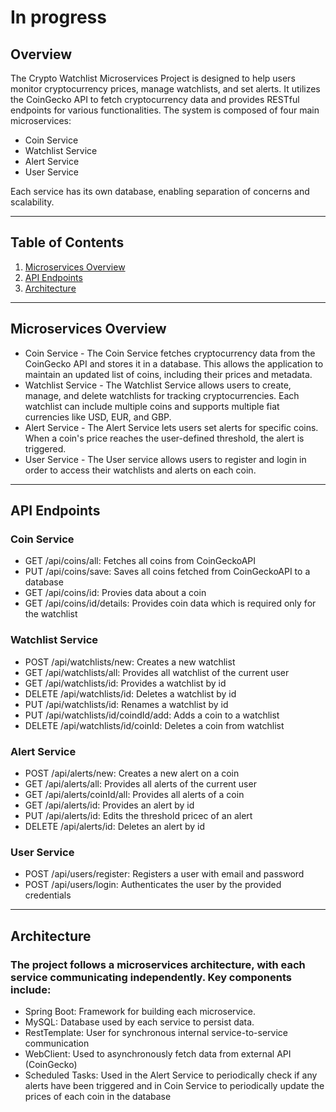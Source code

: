 # In progress

## Overview
The Crypto Watchlist Microservices Project is designed to help users monitor cryptocurrency prices, manage watchlists, and set alerts. It utilizes the CoinGecko API to fetch cryptocurrency data and provides RESTful endpoints for various functionalities. The system is composed of four main microservices:
  - Coin Service
  - Watchlist Service
  - Alert Service
  - User Service

Each service has its own database, enabling separation of concerns and scalability.

-----------------------------------------------
## Table of Contents
1. [Microservices Overview](#microservices-overview)
2. [API Endpoints](#api-endpoints)
3. [Architecture](#architecture)
-----------------------------------------------

## Microservices Overview
- Coin Service - The Coin Service fetches cryptocurrency data from the CoinGecko API and stores it in a database. This allows the application to maintain an updated list of coins, including their prices and metadata.
- Watchlist Service - The Watchlist Service allows users to create, manage, and delete watchlists for tracking cryptocurrencies. Each watchlist can include multiple coins and supports multiple fiat currencies like USD, EUR, and GBP.
- Alert Service - The Alert Service lets users set alerts for specific coins. When a coin's price reaches the user-defined threshold, the alert is triggered.
- User Service - The User service allows users to register and login in order to access their watchlists and alerts on each coin.
-----------------------------------------------
## API Endpoints
### Coin Service 
 - GET /api/coins/all: Fetches all coins from CoinGeckoAPI
 - PUT /api/coins/save: Saves all coins fetched from CoinGeckoAPI to a database
 - GET /api/coins/id: Provies data about a coin
 - GET /api/coins/id/details: Provides coin data which is required only for the watchlist

### Watchlist Service
  - POST /api/watchlists/new: Creates a new watchlist
  - GET /api/watchlists/all: Provides all watchlist of the current user
  - GET /api/watchlists/id: Provides a watchlist by id
  - DELETE /api/watchlists/id: Deletes a watchlist  by id
  - PUT /api/watchlists/id: Renames a watchlist by id
  - PUT /api/watchlists/id/coindId/add: Adds a coin to a watchlist
  - DELETE /api/watchlists/id/coinId: Deletes a coin from watchlist

### Alert Service
  - POST /api/alerts/new: Creates a new alert on a coin
  - GET /api/alerts/all: Provides all alerts of the current user
  - GET /api/alerts/coinId/all: Provides all alerts of a coin
  - GET /api/alerts/id: Provides an alert by id
  - PUT /api/alerts/id: Edits the threshold pricec of an alert
  - DELETE /api/alerts/id: Deletes an alert by id

### User Service
  - POST /api/users/register: Registers a user with email and password
  - POST /api/users/login: Authenticates the user by the provided credentials
-----------------------------------------------
## Architecture
### The project follows a microservices architecture, with each service communicating independently. Key components include:
  - Spring Boot: Framework for building each microservice.
  - MySQL: Database used by each service to persist data.
  - RestTemplate: User for synchronous internal service-to-service communication 
  - WebClient: Used to asynchronously fetch data from external API (CoinGecko) 
  - Scheduled Tasks: Used in the Alert Service to periodically check if any alerts have been triggered and in Coin Service to periodically update the prices of each coin in the database
